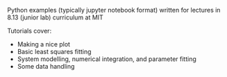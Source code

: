 Python examples (typically jupyter notebook format) written for lectures in 8.13 (junior lab) curriculum at MIT

Tutorials cover:
- Making a nice plot
- Basic least squares fitting
- System modelling, numerical integration, and parameter fitting
- Some data handling
